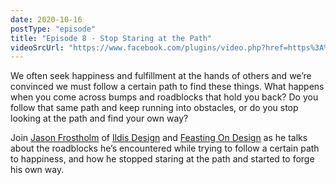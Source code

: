 ```yaml
---
date: 2020-10-16
postType: "episode"
title: "Episode 8 - Stop Staring at the Path"
videoSrcUrl: "https://www.facebook.com/plugins/video.php?href=https%3A%2F%2Fwww.facebook.com%2Fdesignweektally%2Fvideos%2F2166084333580781%2F&show_text=0"
---
```

We often seek happiness and fulfillment at the hands of others and we’re convinced we must follow a certain path to find these things. What happens when you come across bumps and roadblocks that hold you back? Do you follow that same path and keep running into obstacles, or do you stop looking at the path and find your own way?  

Join [Jason Frostholm](/#jason-frostholm) of [Ildis Design](https://www.facebook.com/ildisdesign/?__cft__[0]=AZWOvDz1cwUmUtixfkh6AzBkQa5cLa6lQo64OZGi2eH_Ich6JczetvfMUtKsVgstLERA4EPLx0W4fYgJJHpse7vOhqBqG8wivvTOY-mNLLnyNZvMx5BLGwR77_IdxkD8rhIE8ZYcoPE40nAH1U5VB0DMYGltnAZ0hBhT1w1lRAPXs_9VGbCUi6kud1XKZnNVLpmxGsVi2JOopeC-SLTKrOpv&__tn__=kK-R) and [Feasting On Design](https://www.facebook.com/feastondesign/?__cft__[0]=AZWOvDz1cwUmUtixfkh6AzBkQa5cLa6lQo64OZGi2eH_Ich6JczetvfMUtKsVgstLERA4EPLx0W4fYgJJHpse7vOhqBqG8wivvTOY-mNLLnyNZvMx5BLGwR77_IdxkD8rhIE8ZYcoPE40nAH1U5VB0DMYGltnAZ0hBhT1w1lRAPXs_9VGbCUi6kud1XKZnNVLpmxGsVi2JOopeC-SLTKrOpv&__tn__=kK-R) as he talks about the roadblocks he’s encountered while trying to follow a certain path to happiness, and how he stopped staring at the path and started to forge his own way.
